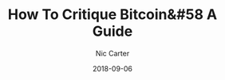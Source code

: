 ---
layout: writing
title: How To Critique Bitcoin&#58 A Guide
date: 2018-09-06
categories: ['Bitcoin']
author: ['Nic Carter']
excerpt: You’re a Nobel prize-winning economist, or a tenured professor at a prestigious university. Maybe you run a deep value hedge fund. You’ve heard of Bitcoin. You do not like it. It’s rat poison, a ponzi scheme, and it’s boiling the oceans with its energy usage. It’s run by an uncouth federation of, presumably, alt-right-ers, or at the very least, ideological undesirables of some sort. It relies on curious, antiquated ideas like sound money, peer-to-peer networking, the abolition of seignorage, and censorship-resistance. It is profoundly distasteful.
external_url: https://medium.com/castle-island-ventures/how-to-critique-bitcoin-a-guide-3e36b26f9642
---